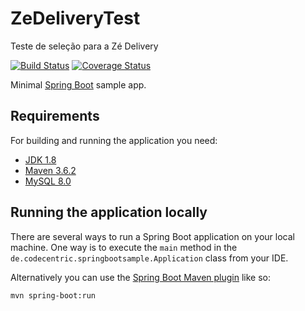 # ZeDeliveryTest
Teste de seleção para a Zé Delivery 

[![Build Status](https://travis-ci.org/fernandohenriqueguimaraes/ZeDeliveryTest.svg?branch=master)](https://travis-ci.org/fernandohenriqueguimaraes/ZeDeliveryTest)
[![Coverage Status](https://coveralls.io/repos/github/fernandohenriqueguimaraes/ZeDeliveryTest/badge.svg?branch=master)](https://coveralls.io/github/fernandohenriqueguimaraes/ZeDeliveryTest?branch=master)

Minimal [Spring Boot](http://projects.spring.io/spring-boot/) sample app.

## Requirements

For building and running the application you need:

- [JDK 1.8](http://www.oracle.com/technetwork/java/javase/downloads/jdk8-downloads-2133151.html)
- [Maven 3.6.2](https://maven.apache.org)
- [MySQL 8.0](https://dev.mysql.com/doc/)

## Running the application locally

There are several ways to run a Spring Boot application on your local machine. One way is to execute the `main` method in the `de.codecentric.springbootsample.Application` class from your IDE.

Alternatively you can use the [Spring Boot Maven plugin](https://docs.spring.io/spring-boot/docs/current/reference/html/build-tool-plugins-maven-plugin.html) like so:

```shell
mvn spring-boot:run
```
